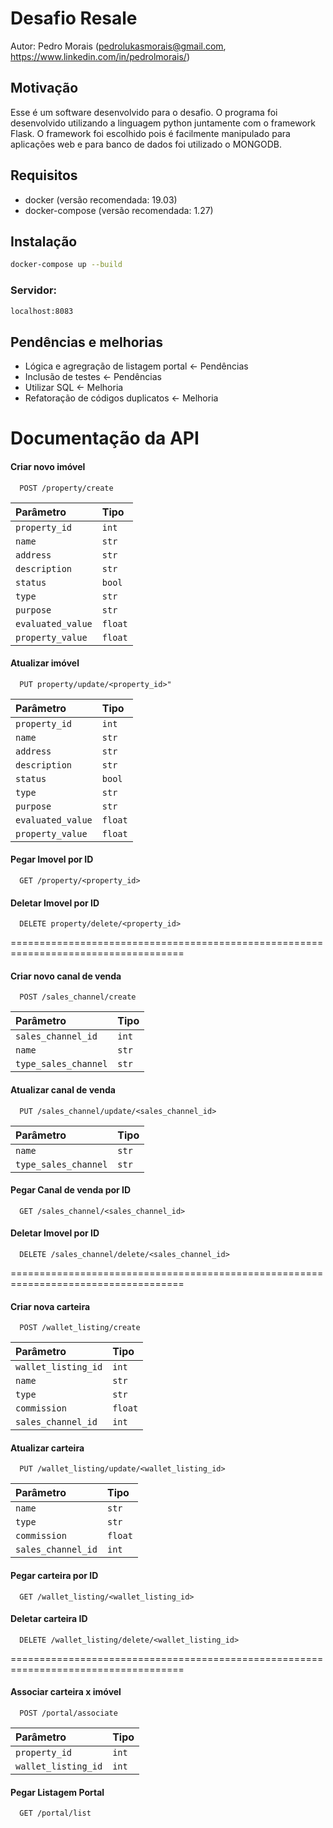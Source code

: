 # Desafio Resale

Autor: Pedro Morais (pedrolukasmorais@gmail.com, https://www.linkedin.com/in/pedrolmorais/)

## Motivação

Esse é um software desenvolvido para o desafio. O programa foi desenvolvido utilizando a linguagem python juntamente com o framework Flask. O framework foi escolhido pois é facilmente manipulado para aplicações web e para banco de dados foi utilizado o MONGODB.

## Requisitos

- docker (versão recomendada: 19.03)
- docker-compose (versão recomendada: 1.27)

## Instalação

```bash
docker-compose up --build
```

### Servidor: 
```bash
localhost:8083
```

## Pendências e melhorias
- Lógica e agregração de listagem portal <- Pendências
- Inclusão de testes <- Pendências
- Utilizar SQL <- Melhoria
- Refatoração de códigos duplicatos <- Melhoria


# Documentação da API

#### Criar novo imóvel

```http
  POST /property/create
```

| Parâmetro   | Tipo       |
| :---------- | :--------- |
| `property_id` | `int` |
| `name` | `str` |
| `address` | `str` |
| `description` | `str` |
| `status` | `bool` |
| `type` | `str` |
| `purpose` | `str` |
| `evaluated_value` | `float` |
| `property_value` | `float` |


#### Atualizar imóvel

```http
  PUT property/update/<property_id>"
```

| Parâmetro   | Tipo       |
| :---------- | :--------- |
| `property_id` | `int` |
| `name` | `str` |
| `address` | `str` |
| `description` | `str` |
| `status` | `bool` |
| `type` | `str` |
| `purpose` | `str` |
| `evaluated_value` | `float` |
| `property_value` | `float` |


#### Pegar Imovel por ID

```http
  GET /property/<property_id>
```

#### Deletar Imovel por ID

```http
  DELETE property/delete/<property_id>
```

====================================================================================

#### Criar novo canal de venda

```http
  POST /sales_channel/create
```

| Parâmetro   | Tipo       |
| :---------- | :--------- |
| `sales_channel_id` | `int` |
| `name` | `str` |
| `type_sales_channel` | `str` |

#### Atualizar canal de venda

```http
  PUT /sales_channel/update/<sales_channel_id>
```

| Parâmetro   | Tipo       |
| :---------- | :--------- |
| `name` | `str` |
| `type_sales_channel` | `str` |

#### Pegar Canal de venda por ID

```http
  GET /sales_channel/<sales_channel_id>
```

#### Deletar Imovel por ID

```http
  DELETE /sales_channel/delete/<sales_channel_id>
```
====================================================================================

#### Criar nova carteira
```http
  POST /wallet_listing/create
```

| Parâmetro   | Tipo       |
| :---------- | :--------- |
| `wallet_listing_id` | `int` |
| `name` | `str` |
| `type` | `str` |
| `commission` | `float` |
| `sales_channel_id` | `int` |

#### Atualizar carteira

```http
  PUT /wallet_listing/update/<wallet_listing_id>
```

| Parâmetro   | Tipo       |
| :---------- | :--------- |
| `name` | `str` |
| `type` | `str` |
| `commission` | `float` |
| `sales_channel_id` | `int` |

#### Pegar carteira por ID

```http
  GET /wallet_listing/<wallet_listing_id>
```

#### Deletar carteira ID

```http
  DELETE /wallet_listing/delete/<wallet_listing_id>
```

====================================================================================

#### Associar carteira x imóvel
```http
  POST /portal/associate
```

| Parâmetro   | Tipo       |
| :---------- | :--------- |
| `property_id` | `int` |
| `wallet_listing_id` | `int` |

#### Pegar Listagem Portal
```http
  GET /portal/list
```
